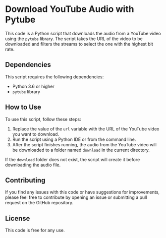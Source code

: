 # Download YouTube Audio with Pytube

This code is a Python script that downloads the audio from a YouTube video using the `pytube` library. The script takes the URL of the video to be downloaded and filters the streams to select the one with the highest bit rate.

## Dependencies

This script requires the following dependencies:

- Python 3.6 or higher
- `pytube` library

## How to Use

To use this script, follow these steps:

1. Replace the value of the `url` variable with the URL of the YouTube video you want to download.
2. Run the script using a Python IDE or from the command line.
3. After the script finishes running, the audio from the YouTube video will be downloaded to a folder named `download` in the current directory.

If the `download` folder does not exist, the script will create it before downloading the audio file.

## Contributing

If you find any issues with this code or have suggestions for improvements, please feel free to contribute by opening an issue or submitting a pull request on the GitHub repository.

## License

This code is free for any use.
